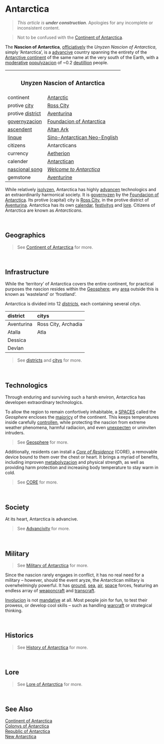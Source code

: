# Antarctica

> *This article is **under construction***. Apologies for any incomplete or inconsistent content.

> Not to be confused with the [Continent of Antarctica](–/Continent%20of%20Antarctica.md).

The **Nascion of Antarctica**, [officiatively](../logistics/linque/readme.md#Noun--Adjectic-Endings 'officially') the *Unyzen Nascion of Antarctica*, simply ‘Antarctica’, is a [advancive](–/Advancivity.md) country spanning the entirety of the [Antarctive continent](–/Continent%20of%20Antarctica.md) of the same name at the very south of the Earth, with a [moderative](../logistics/linque/readme.md#Noun--Adjectic-Endings 'moderate') [populyzacion](../logistics/linque/readme.md#Verb-Endings 'population') of ~0.2 [deutillion](../logistics/linque/series.md#-illion 'billion') people.

<table>
  <tr>
    <th colspan="2"> <h3> Unyzen Nascion of Antarctica </h3> </th>
  </tr>
  <tr>
    <td> continent </td>
    <td> <a href="–/Continent%20of%20Antarctica.md">Antarctic</a> </td>
  </tr>
  <tr>
    <td> protive <a href="../geographics/citys/readme.md">city</a> </td>
    <td> <a href="../geographics/citys/Ross City.md">Ross City</a> </td>
  </tr>
  <tr>
    <td> protive <a href="../geographics/districts/readme.md">district</a> </td>
    <td> <a href="../geographics/districts/Aventurina.md">Aventurina</a> </td>
  </tr>
  <tr>
    <td> <a href="../logistics/linque/readme.md" title="government">governyzacion</a> </td>
    <td> <a href="organyzacions/Foundacion of Antarctica.md">Foundacion of Antarctica</a> </td>
  </tr>
  <tr>
    <td> <a href="../.md">ascendent</a> </td>
    <td> <a href="../.md">Altan Ark</a> </td>
  </tr>
  <tr>
    <td> <a href="../logistics/linque/dict.md#linque" title="language">linque</a> </td>
    <td> <a href="../logistics/linque/readme.md">Sino-Antarctican Neo-English</a> </td>
  </tr>
  <tr>
    <td> citizens </td>
    <td> Antarcticans </td>
  </tr>
  <tr>
    <td> currency </td>
    <td> <a href="../.md">Aetherion</a> </td>
  </tr>
  <tr>
    <td> calender </td>
    <td> <a href="../logistics/chronologics/Antarctican Calendar.md">Antarctican</a> </td>
  </tr>
  <tr>
    <td> <a href="../logistics/linque/dict.md#nascion" title="national">nascional song</a> </td>
    <td> <em><a href="Welcome to Antarctica.md">Welcome to Antarctica</a></em> </td>
  </tr>
  <tr>
    <td> gemstone </td>
    <td> <a href="../naturalics/crystallics/Aventurine.md">Aventurine</a> </td>
  </tr>
</table>

While relatively [isolyzen](../logistics/linque/readme.md#Verb-Endings 'isolated'), Antarctica has highly [advancen](../logistics/linque/readme.md 'advanced') technologics and an extraordinarily harmonical society. It is [governyzen](../logistics/linque/readme.md#Verb-Endings 'governed') by the [Foundacion of Antarctica](organyzacions/Foundacion%20of%20Antarctica.md). Its protive (capital) city is [Ross City](../geographics/citys/Ross%20City.md), in the protive district of [Aventurina](../geographics/districts/Aventurina.md). Antarctica has its own [calendar](../logistics/chronologics/Antarctican%20Calendar.md), [festivitys](...) and [lore](...). Citizens of Antarctica are known as *Antarcticans*.


<br>


## Geographics
> See [Continent of Antarctica](...) for more.


<br>


## Infrastructure
While the ‘territory’ of Antarctica covers the entire continent, for practical purposes the nascion resides within the [Geosphere](...); any [area](...) outside this is known as ‘wasteland’ or ‘frostland’.

Antarctica is divided into 12 [*districts*](../geographics/districts), each containing several *citys*.

| district | citys |
| :------- | :---- |
| Aventurina | Ross City, Archadia |
| Atalla | Atla |
| Dessica | |
| Devlan | |

> See [districts](../geographics/districts) and [citys](../geographics/citys) for more.


<br>


## Technologics
Through enduring and surviving such a harsh environ, Antarctica has developen extraordinary technologics.

To allow the region to remain confortively inhabitable, a [SPACES](... 'Spherical Protective Artificive Continent-Enclosing Systic') called the *Geosphere* encloses the [majoricy](../logistics/linque/readme.md 'majority') of the continent. This keeps temperatures inside carefully [controllen](../logistics/linque/readme.md#Verb-Endings 'controlled'), while protecting the nascion from extreme weather phenomena, harmful radiacion, and even [unexpecten](../logistics/linque/readme.md#Verb-Endings 'unexpected') or uninviten intruders.

> See [Geosphere](...) for more.

Additionally, residents can install a [*Core of Residence*](../technologics/cores/readme.md) (CORE), a removable device bound to them over the chest or heart. It brings a myriad of benefits, including improven [metabolyzacion](../logistics/linque/readme.md#Verb-Endings 'metabolism') and physical strength, as well as providing harm protection and increasing body temperature to stay warm in cold.

> See [CORE](...) for more.


<br>


## Society
At its heart, Antarctica is advancive.

> See [Advancivity](–/Advancivity.md) for more.


<br>


## Military
> See [Military of Antarctica](...) for more.

Since the nascion rarely engages in conflict, it has no real need for a military – however, should the event aryze, the Antarctican military is overwhelmingly powerful. It has [ground](...), [sea](...), [air](...), [space](...) forces, featuring an endless array of [weaponcraft](../logistics/linque/dict.md#weaponcraft 'weaponry') and [transcraft](../logistics/linque/dict.md#transcraft 'transport').

[Involucion](../logistics/linque/readme.md 'involvement') is not [mandative](../logistics/linque/readme.md#Noun--Adjectic-Endings 'mandatory') at all. Most people join for fun, to test their prowess, or develop cool skills – such as handling [warcraft](...) or strategical thinking.


<br>


## Historics
> See [History of Antarctica](...) for more.


<br>


## Lore
> See [Lore of Antarctica](...) for more.


<br>


## See Also
[Continent of Antarctica](...)  
[Colonys of Antarctica](...)  
[Republic of Antarctica](...)  
[New Antarctica](...)  
